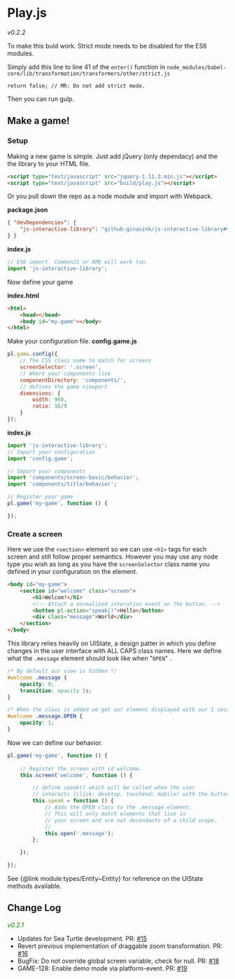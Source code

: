 # Play.js
*v0.2.2*

To make this buld work. Strict mode needs to be disabled for the ES6 modules.

Simply add this line to line 41 of the `enter()` function in `node_modules/babel-core/lib/transformation/transformers/other/strict.js`
```
return false; // MR: Do not add strict mode.
```
Then you can run gulp.

## Make a game!

### Setup

Making a new game is simple. Just add jQuery (only dependacy) and the the library to your HTML file.
```html
<script type="text/javascript" src="jquery-1.11.3.min.js"></script>
<script type="text/javascript" src="build/play.js"></script>
```

Or you pull down the repo as a node module and import with Webpack.

**package.json**
```json
{ "devDependencies": {
	"js-interactive-library": "github:ginasink/js-interactive-library#v0.1.0"
} }
```
**index.js**
```javascript
// ES6 import. CommonJS or AMD will work too.
import 'js-interactive-library';
```

Now define your game

**index.html**
```html
<html>
	<head></head>
	<body id="my-game"></body>
</html>
```
Make your configuration file.
**config.game.js**
```javascript
pl.game.config({
	// The CSS class name to match for screens
	screenSelector: '.screen',
	// Where your components live
	componentDirectory: 'components/',
	// defines the game viewport
	dimensions: {
		width: 960,
		ratio: 16/9
	}
});
```
**index.js**
```javascript
import 'js-interactive-library';
// Import your configuration
import 'config.game';

// Import your components
import 'components/screen-basic/behavior';
import 'components/title/behavior';

// Register your game
pl.game('my-game', function () { 

});
```

### Create a screen

Here we use the `<section>` element so we can use `<h1>` tags for each screen and still follow proper semantics. However you may use any node type you wish as long as you have the `screenSelector` class name you defined in your configuration on the element.

```html
<body id="my-game">
	<section id="welcome" class="screen">
		<h1>Welcom!</h1>
		<!-- Attach a normalized interation event on the button. -->
		<button pl-action="speak()">Hello</button>
		<div class="message">World</div>
	</section>
</body>
```

This library relies heavily on UIState, a design patter in which you define changes in the user interface with ALL CAPS class names. Here we define what the `.message` element should look like when "`OPEN`" .

```css
/* By default our view is hidden */
#welcome .message {
	opacity: 0;
	transition: opacity 1s;
}

/* When the class is added we get our element displayed with our 1 second transition. */
#welcome .message.OPEN {
	opacity: 1;
}
```

Now we can define our behavior.

```javascript
pl.game('my-game', function () { 
	
	// Register the screen with id welcome.
	this.screen('welcome', function () {

		// define speak() which will be called when the user
		// interacts (click: desktop, touchend: mobile) with the button.
		this.speak = function () {
			// Adds the OPEN class to the .message element.
			// This will only match elements that live in
			// your screen and are not decendants of a child scope.
			//
			this.open('.message');
		};

	});

});
```

See {@link module:types/Entity~Entity} for reference on the UIState methods available.

## Change Log
<font color="green">*v0.2.1*</font>
 - Updates for Sea Turtle development. PR: [#15](https://github.com/ginasink/js-interactive-library/pull/15)
 - Revert previous implementation of draggable zoom transformation. PR: [#16](https://github.com/ginasink/js-interactive-library/pull/16)
 - BugFix: Do not override global screen variable, check for null. PR: [#18](https://github.com/ginasink/js-interactive-library/pull/18)
 - GAME-128: Enable demo mode via platform-event. PR: [#19](https://github.com/ginasink/js-interactive-library/pull/19)
